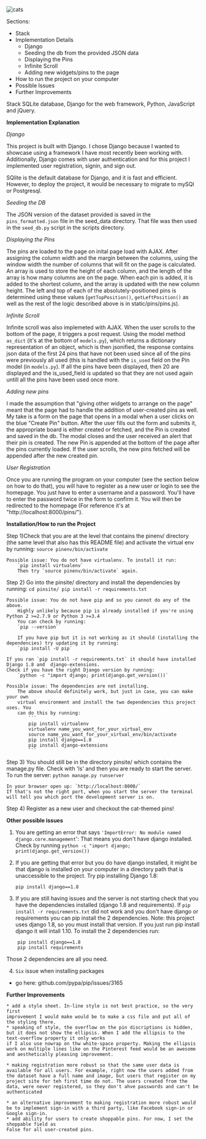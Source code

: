 
![cats](https://cloud.githubusercontent.com/assets/8107962/23489845/96342ac0-fea9-11e6-89e0-a3fa0cbe239c.gif)

Sections:
* Stack
* Implementation Details
    * Django
    * Seeding the db from the provided JSON data
    * Displaying the Pins
    * Infinite Scroll
    * Adding new widgets/pins to the page
* How to run the project on your computer
* Possible Issues
* Further Improvements


Stack
SQLite database, Django for the web framework, Python, JavaScript and jQuery.


**Implementation Explanation**

*Django*

This project is built with Django. I chose Django because I wanted to showcase using
a framework I have most recently been working with. Additionally, Django comes with 
user authentication and for this project I implemented user registration, signin, 
and sign out.

SQlite is the default database for Django, and it is fast and efficient. However, to
deploy the project, it would be necessary to migrate to mySQl or Postgresql. 

*Seeding the DB*

The JSON version of the dataset provided is saved in the 
`pins_formatted.json` file in the seed_data directory. That file was then used 
in the `seed_db.py` script in the scripts directory. 

*Displaying the Pins*

The pins are loaded to the page on inital page load with AJAX. After assigning the 
column width and the margin between the columns, using the window width the 
number of columns that will fit on the page is calculated. An array is used to store
the height of each column, and the length of the array is how many columns are on
the page. When each pin is added, it is added to the shortest column, and the array
is updated with the new column height. The left and top of each of the 
absolutely-positioned pins is determined using these values (`getTopPosition()`, 
`getLeftPosition()` as well as the rest of the logic described above is in 
static/pins/pins.js).

*Infinite Scroll*

Infinite scroll was also implemeted with AJAX. When the user scrolls to the bottom
of the page, it triggers a post request. Using the model method `as_dict` (it's at
the bottom of `models.py`), which returns a dictionary representation of an object,
which is then jsonified, the response contains json data of the first 24 pins 
that have not been used since all of the pins were previously all used (this is
handled with the `is_used` field on the Pin model (in `models.py`). If all the 
pins have been displayed, then 20 are displayed and the is_used_field is updated 
so that they are not used again untill all the pins have been used once more.

*Adding new pins*

I made the assumption that "giving other widgets to arrange on 
the page" meant that the page had to handle the addition of user-created pins as
well. My take is a form on the page that opens in a modal when a user clicks on 
the blue "Create Pin" button. After the user fills out the form and submits it, 
the appropriate board is either created or fetched, and the Pin is created and
saved in the db. The  modal closes and the user received an alert that their 
pin is created. The new Pin is appended at the bottom of the page after the pins
currently loaded. If the user scrolls, the new pins fetched will be appended after
the new created pin. 

*User Registration*

Once you are running the program on your computer (see the section below on how to do that), you will have to register as a new user or login to see the homepage. You just 
have to enter a username and a password. You'll have to enter the password twice 
in the form to confirm it. You will then be redirected to the homepage (For reference it's at "http://localhost:8000/pins/").


**Installation/How to run the Project**

Step 1)Check that you are at the level that contains the pinenv/ directory (the same level that also has this README file) and activate the virtual env by running:
    `source pinenv/bin/activate`

    Possible issue: You do not have virtualenv. To install it run:
        `pip install virtualenv`
        Then try `source pinenv/bin/activate` again. 


Step 2) Go into the pinsite/ directory and install the dependencies by running:
    ```
    cd pinsite/
    pip install -r requirements.txt
    ```

    Possible issue: You do not have pip and so you cannot do any of the above.
        Highly unlikely because pip is already installed if you're using Python 2 >=2.7.9 or Python 3 >=3.4
        You can check by running:
        `pip --version`

        If you have pip but it is not working as it should (installing the dependencies) try updating it by running:
        `pip install -U pip`

    If you ran `pip install -r requirements.txt` it should have installed Django 1.8 and  django-extensions. 
    Check if you have the right Django version by running: 
        `python -c "import django; print(django.get_version())`

    Possible issue: The dependencies are not installing.
        The above should definitely work, but just in case, you can make your own
        virtual environment and install the two dependencies this project uses. You
        can do this by running:
            ```
            pip install virtualenv
            virtualenv name_you_want_for_your_virtual_env
            source name_you_want_for_your_virtual_env/bin/activate
            pip install django==1.8
            pip install django-extensions
            ```


Step 3) You should still be in the directory pinsite/ which contains the manage.py file.
    Check with 'ls' and then you are ready to start the server.
    To run the server:
        `python manage.py runserver`

    In your browser open up: `http://localhost:8000/`
    If that's not the right port, when you start the server the terminal will tell you which port the development server is on. 

Step 4) Register as a new user and checkout the cat-themed pins!


**Other possible issues**

1) You are getting an error that says `'ImportError: No module named django.core.management`':
    That means you don't have django installed. Check by running `python -c "import django; print(django.get_version())`
2) If you are getting that error but you do have django installed, it might be that django is installed on your computer
in a directory path that is unaccessible to the project. Try pip installing Django 1.8:

    `pip install django==1.8`

3) If you are still having issues and the server is not starting check that you have the dependencies installed (django 1.8 and requirements). 
If `pip install -r requirements.txt` did not work and you don't have django or requirements you can pip install the 2 dependencies.
Note: this project uses django 1.8, so you must install that version. If you just run pip install django it will intall 1.10. To install the 2 dependencies run: 
```
    pip install django==1.8
    pip install requirements
```
Those 2 dependencies are all you need. 

4) `Six` issue when installing packages
  * go here: github.com/pypa/pip/issues/3165



**Further Improvements**

    * add a style sheet. In-line style is not best practice, so the very first
    improvement I would make would be to make a css file and put all of the styling there. 
    * speaking of style, the overflow on the pin discriptions is hidden, but it does not show the ellipsis. When I add the ellipsis to the text-overflow property it only works
    if I also use nowrap on thw white-space property. Making the ellipsis work on multiple lines like on the Pinterest feed would be an awesome and aesthetically pleasing improvement. 

    * making registration more robust so that the same user data is available for all users. For example, right now the users added from the dataset have a full name and image, but users that register on my project site for teh first time do not. The users created from the data, were never registered, so they don't ahve passwords and can't be authenticated

    * an alternative improvement to making registration more robust would be to implement sign-in with a third party, like Facebook sign-in or Google sign-in.
    * add ability for users to create shoppable pins. For now, I set the shoppable field as
    False for all user-created pins. 

